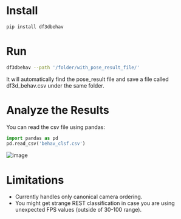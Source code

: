 # Install 
```bash
pip install df3dbehav
```

# Run
```bash
df3dbehav --path '/folder/with_pose_result_file/'
```
It will automatically find the pose_result file and save a file called df3d_behav.csv under the same folder.

# Analyze the Results
You can read the csv file using pandas:
```python
import pandas as pd
pd.read_csv('behav_clsf.csv')
```
![image](https://user-images.githubusercontent.com/20509861/123464401-0901a400-d5ed-11eb-844a-7a88eb44eadd.png)


# Limitations
- Currently handles only canonical camera ordering.
- You might get strange REST classification in case you are using unexpected FPS values (outside of 30-100 range).
